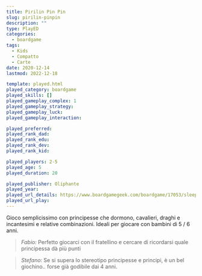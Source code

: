 ```yaml
---
title: Pirilin Pin Pin
slug: pirilin-pinpin
description: ""
type: PlayED
categories:
  - boardgame
tags:
  - Kids
  - Compatto
  - Carte
date: 2020-12-14
lastmod: 2022-12-18

template: played.html
played_category: boardgame
played_skills: []
played_gameplay_complex: 1
played_gameplay_strategy:
played_gameplay_luck:
played_gameplay_interaction:

played_preferred:
played_rank_dad: 
played_rank_edu: 
played_rank_dev: 
played_rank_kid: 

played_players: 2-5
played_age: 5
played_duration: 20

played_publisher: Oliphante
played_year: 
played_url_details: https://www.boardgamegeek.com/boardgame/17053/sleeping-queens
played_url_play: 
---
```


Gioco semplicissimo con principesse che dormono, cavalieri, draghi e incantesimi e relative combinazioni. Ideali per giocare con bambini di 5 / 6 anni.

> *Fabio:*
> Perfetto giocarci con il fratellino e cercare di ricordarsi quale principessa dà più punti

> *Stefano:*
> Se si supera lo stereotipo principesse e principi, è un bel giochino.. forse già godibile dai 4 anni.


